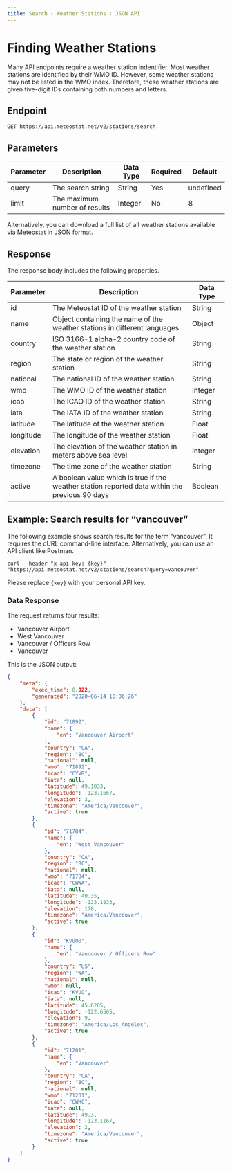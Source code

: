 ```yaml
---
title: Search ‹ Weather Stations ‹ JSON API
---
```


# Finding Weather Stations

Many API endpoints require a weather station indentifier. Most weather stations are identified by their WMO ID. However, some weather stations may not be listed in the WMO index. Therefore, these weather stations are given five-digit IDs containing both numbers and letters.

## Endpoint

```
GET https://api.meteostat.net/v2/stations/search
```

## Parameters

| **Parameter** | **Description**               | **Data Type** | **Required** | **Default** |
|---------------|-------------------------------|---------------|--------------|-------------|
| query         | The search string             | String        | Yes          | undefined   |
| limit         | The maximum number of results | Integer       | No           | 8           |

Alternatively, you can download a full list of all weather stations available via Meteostat in JSON format.

## Response

The response body includes the following properties.

| **Parameter** | **Description**                                                                                | **Data Type** |
|---------------|------------------------------------------------------------------------------------------------|---------------|
| id            | The Meteostat ID of the weather station                                                        | String        |
| name          | Object containing the name of the weather stations in different languages                      | Object        |
| country       | ISO 3166-1 alpha-2 country code of the weather station                                         | String        |
| region        | The state or region of the weather station                                                     | String        |
| national      | The national ID of the weather station                                                         | String        |
| wmo           | The WMO ID of the weather station                                                              | Integer       |
| icao          | The ICAO ID of the weather station                                                             | String        |
| iata          | The IATA ID of the weather station                                                             | String        |
| latitude      | The latitude of the weather station                                                            | Float         |
| longitude     | The longitude of the weather station                                                           | Float         |
| elevation     | The elevation of the weather station in meters above sea level                                 | Integer       |
| timezone      | The time zone of the weather station                                                           | String        |
| active        | A boolean value which is true if the weather station reported data within the previous 90 days | Boolean       |

## Example: Search results for “vancouver”

The following example shows search results for the term “vancouver”. It requires the cURL command-line interface. Alternatively, you can use an API client like Postman.

```
curl --header "x-api-key: {key}" "https://api.meteostat.net/v2/stations/search?query=vancouver"
```

Please replace `{key}` with your personal API key.

### Data Response

The request returns four results:

* Vancouver Airport
* West Vancouver
* Vancouver / Officers Row
* Vancouver

This is the JSON output:

```json
{
    "meta": {
        "exec_time": 0.022,
        "generated": "2020-06-14 10:06:26"
    },
    "data": [
        {
            "id": "71892",
            "name": {
                "en": "Vancouver Airport"
            },
            "country": "CA",
            "region": "BC",
            "national": null,
            "wmo": "71892",
            "icao": "CYVR",
            "iata": null,
            "latitude": 49.1833,
            "longitude": -123.1667,
            "elevation": 3,
            "timezone": "America/Vancouver",
            "active": true
        },
        {
            "id": "71784",
            "name": {
                "en": "West Vancouver"
            },
            "country": "CA",
            "region": "BC",
            "national": null,
            "wmo": "71784",
            "icao": "CWWA",
            "iata": null,
            "latitude": 49.35,
            "longitude": -123.1833,
            "elevation": 178,
            "timezone": "America/Vancouver",
            "active": true
        },
        {
            "id": "KVUO0",
            "name": {
                "en": "Vancouver / Officers Row"
            },
            "country": "US",
            "region": "WA",
            "national": null,
            "wmo": null,
            "icao": "KVUO",
            "iata": null,
            "latitude": 45.6205,
            "longitude": -122.6565,
            "elevation": 9,
            "timezone": "America/Los_Angeles",
            "active": true
        },
        {
            "id": "71201",
            "name": {
                "en": "Vancouver"
            },
            "country": "CA",
            "region": "BC",
            "national": null,
            "wmo": "71201",
            "icao": "CWHC",
            "iata": null,
            "latitude": 49.3,
            "longitude": -123.1167,
            "elevation": 2,
            "timezone": "America/Vancouver",
            "active": true
        }
    ]
}
```
